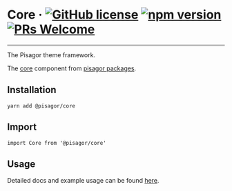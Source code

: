 # Core &middot; [![GitHub license](https://img.shields.io/badge/license-MIT-blue.svg)](https://github.com/facebook/react/blob/master/LICENSE) [![npm version](https://img.shields.io/npm/v/react.svg?style=flat)](https://www.npmjs.com/package/react) [![PRs Welcome](https://img.shields.io/badge/PRs-welcome-brightgreen.svg)](https://reactjs.org/docs/how-to-contribute.html#your-first-pull-request)

---

The Pisagor theme framework.

The [core](https://pisagor.com/components/core) component from [pisagor packages](https://pisagor.com).

## Installation

    yarn add @pisagor/core

## Import
  
    import Core from '@pisagor/core'
  

## Usage

Detailed docs and example usage can be found [here](https://pisagor.com/components/core).
